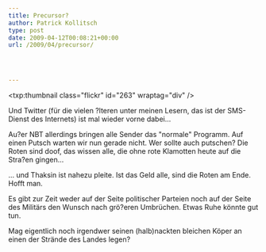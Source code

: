 ```yaml
---
title: Precursor?
author: Patrick Kollitsch
type: post
date: 2009-04-12T00:08:21+00:00
url: /2009/04/precursor/




---
```

<txp:thumbnail class="flickr" id="263" wraptag="div" />

Und Twitter (für die vielen ?lteren unter meinen Lesern, das ist der <span class="caps">SMS</span>-Dienst des Internets) ist mal wieder vorne dabei...

Au?er <span class="caps">NBT</span> allerdings bringen alle Sender das "normale" Programm. Auf einen Putsch warten wir nun gerade nicht. Wer sollte auch putschen? Die Roten sind doof, das wissen alle, die ohne rote Klamotten heute auf die Stra?en gingen...

... und Thaksin ist nahezu pleite. Ist das Geld alle, sind die Roten am Ende. Hofft man. 

Es gibt zur Zeit weder auf der Seite politischer Parteien noch auf der Seite des Militärs den Wunsch nach grö?eren Umbrüchen. Etwas Ruhe könnte gut tun. 

Mag eigentlich noch irgendwer seinen (halb)nackten bleichen Köper an einen der Strände des Landes legen?